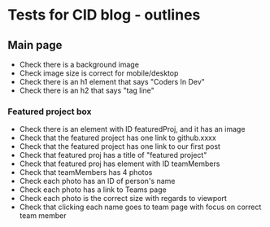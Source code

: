 # Tests for CID blog - outlines  

## Main page  

* Check there is a background image
 * Check image size is correct for mobile/desktop
* Check there is an h1 element that says "Coders In Dev"
* Check there is an h2 that says "tag line"  


### Featured project box

 * Check there is an element with ID featuredProj, and it has an image
 * Check that the featured project has one link to github.xxxx
 * Check that the featured project has one link to our first post
 * Check that featured proj has a title of "featured project"
 * Check that featured proj has element with ID teamMembers
 * Check that teamMembers has 4 photos
 * Check each photo has an ID of person's name
 * Check each photo has a link to Teams page
  * Check each photo is the correct size with regards to viewport
  * Check that clicking each name goes to team page with focus on correct team member
